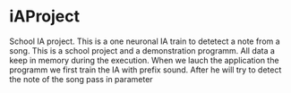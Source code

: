 # iAProject
 School IA project. This is a one neuronal IA train to detetect a note from a song.
 This is a school project and a demonstration programm. All data a keep in memory during the execution.
 When we lauch the application the programm we first train the IA with prefix sound. After he will try to detect the note of the song pass in parameter
